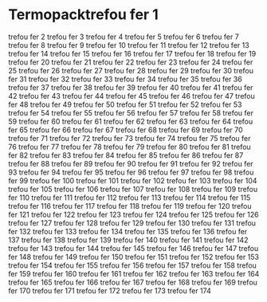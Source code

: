 # Termopacktrefou fer 1
trefou fer 2
trefou fer 3
trefou fer 4
trefou fer 5
trefou fer 6
trefou fer 7
trefou fer 8
trefou fer 9
trefou fer 10
trefou fer 11
trefou fer 12
trefou fer 13
trefou fer 14
trefou fer 15
trefou fer 16
trefou fer 17
trefou fer 18
trefou fer 19
trefou fer 20
trefou fer 21
trefou fer 22
trefou fer 23
trefou fer 24
trefou fer 25
trefou fer 26
trefou fer 27
trefou fer 28
trefou fer 29
trefou fer 30
trefou fer 31
trefou fer 32
trefou fer 33
trefou fer 34
trefou fer 35
trefou fer 36
trefou fer 37
trefou fer 38
trefou fer 39
trefou fer 40
trefou fer 41
trefou fer 42
trefou fer 43
trefou fer 44
trefou fer 45
trefou fer 46
trefou fer 47
trefou fer 48
trefou fer 49
trefou fer 50
trefou fer 51
trefou fer 52
trefou fer 53
trefou fer 54
trefou fer 55
trefou fer 56
trefou fer 57
trefou fer 58
trefou fer 59
trefou fer 60
trefou fer 61
trefou fer 62
trefou fer 63
trefou fer 64
trefou fer 65
trefou fer 66
trefou fer 67
trefou fer 68
trefou fer 69
trefou fer 70
trefou fer 71
trefou fer 72
trefou fer 73
trefou fer 74
trefou fer 75
trefou fer 76
trefou fer 77
trefou fer 78
trefou fer 79
trefou fer 80
trefou fer 81
trefou fer 82
trefou fer 83
trefou fer 84
trefou fer 85
trefou fer 86
trefou fer 87
trefou fer 88
trefou fer 89
trefou fer 90
trefou fer 91
trefou fer 92
trefou fer 93
trefou fer 94
trefou fer 95
trefou fer 96
trefou fer 97
trefou fer 98
trefou fer 99
trefou fer 100
trefou fer 101
trefou fer 102
trefou fer 103
trefou fer 104
trefou fer 105
trefou fer 106
trefou fer 107
trefou fer 108
trefou fer 109
trefou fer 110
trefou fer 111
trefou fer 112
trefou fer 113
trefou fer 114
trefou fer 115
trefou fer 116
trefou fer 117
trefou fer 118
trefou fer 119
trefou fer 120
trefou fer 121
trefou fer 122
trefou fer 123
trefou fer 124
trefou fer 125
trefou fer 126
trefou fer 127
trefou fer 128
trefou fer 129
trefou fer 130
trefou fer 131
trefou fer 132
trefou fer 133
trefou fer 134
trefou fer 135
trefou fer 136
trefou fer 137
trefou fer 138
trefou fer 139
trefou fer 140
trefou fer 141
trefou fer 142
trefou fer 143
trefou fer 144
trefou fer 145
trefou fer 146
trefou fer 147
trefou fer 148
trefou fer 149
trefou fer 150
trefou fer 151
trefou fer 152
trefou fer 153
trefou fer 154
trefou fer 155
trefou fer 156
trefou fer 157
trefou fer 158
trefou fer 159
trefou fer 160
trefou fer 161
trefou fer 162
trefou fer 163
trefou fer 164
trefou fer 165
trefou fer 166
trefou fer 167
trefou fer 168
trefou fer 169
trefou fer 170
trefou fer 171
trefou fer 172
trefou fer 173
trefou fer 174
